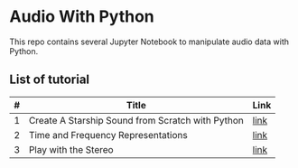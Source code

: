 # Audio With Python

This repo contains several Jupyter Notebook to manipulate audio data with Python.

## List of tutorial

|  #    |   Title    |    Link     |
|---    |---    |---    |
|  1    | Create A Starship Sound from Scratch with Python     |   [link](https://github.com/vincentchoqueuse/Audio_with_Python/tree/master/tutorial1)    | 
|  2    | Time and Frequency Representations     |   [link](https://github.com/vincentchoqueuse/Audio_with_Python/tree/master/tutorial2)    | 
|  3    | Play with the Stereo     |    [link](https://github.com/vincentchoqueuse/Audio_with_Python/tree/master/tutorial3)   | 
